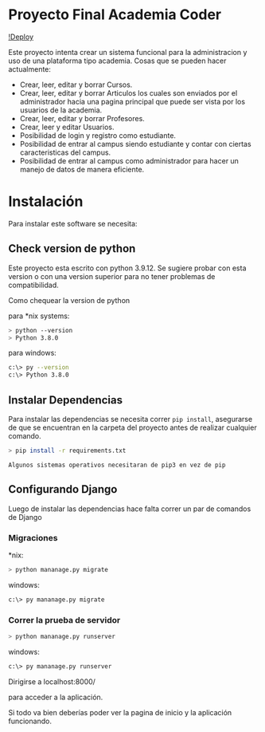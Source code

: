 # Proyecto Final Academia Coder

[!Deploy](https://heroku.com/deploy?template=https://github.com/COSTT2/ProyectoFinalCoder/tree/master/proyectoFinal)

Este proyecto intenta crear un sistema funcional para la administracion y uso de una plataforma tipo academia.
Cosas que se pueden hacer actualmente:
- Crear, leer, editar y borrar Cursos.
- Crear, leer, editar y borrar Articulos los cuales son enviados por el administrador hacia una pagina principal que puede ser vista por los usuarios de la academia.
- Crear, leer, editar y borrar Profesores.
- Crear, leer y editar Usuarios.
- Posibilidad de login y registro como estudiante.
- Posibilidad de entrar al campus siendo estudiante y contar con ciertas caracteristicas del campus.
- Posibilidad de entrar al campus como administrador para hacer un manejo de datos de manera eficiente. 

# Instalación

Para instalar este software se necesita:

## Check version de python
Este proyecto esta escrito con python 3.9.12. Se sugiere probar con esta version o con una version superior para no tener problemas de compatibilidad.

Como chequear la version de python 

para *nix systems:

```bash
> python --version
> Python 3.8.0
```

para windows:

```bash
c:\> py --version
c:\> Python 3.8.0
```

## Instalar Dependencias

Para instalar las dependencias se necesita correr `pip install`, asegurarse de que se encuentran en la carpeta del proyecto antes de realizar cualquier comando.

```bash
> pip install -r requirements.txt
```

`Algunos sistemas operativos necesitaran de pip3 en vez de pip `

## Configurando Django

Luego de instalar las dependencias hace falta correr un par de comandos de Django

### Migraciones

*nix:
```bash
> python mananage.py migrate
```
windows:
```bash
c:\> py mananage.py migrate
```

### Correr la prueba de servidor

```bash
> python mananage.py runserver
```
windows:
```bash
c:\> py mananage.py runserver
```
Dirigirse a localhost:8000/

para acceder a la aplicación.

Si todo va bien deberías poder ver la pagina de inicio y la aplicación funcionando.
